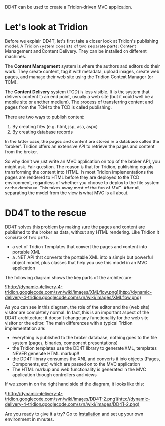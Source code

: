 DD4T can be used to create a Tridion-driven MVC application.

# Let's look at Tridion #

Before we explain DD4T, let's first take a closer look at Tridion's publishing model. A Tridion system consists of two separate parts: Content Management and Content Delivery. They can be installed on different machines.

The **Content Management** system is where the authors and editors do their work. They create content, tag it with metadata, upload images, create web pages, and manage their web site using the Tridion Content Manager (or TCM).

The **Content Delivery** system (TCD) is less visible. It is the system that delivers content to an end point, usually a web site (but it could well be a mobile site or another medium). The process of transferring content and pages from the TCM to the TCD is called publishing.

There are two ways to publish content:

  1. By creating files (e.g. html, jsp, asp, aspx)
  1. By creating database records

In the latter case, the pages and content are stored in a database called the 'broker'. Tridion offers an extensive API to retrieve the pages and content from the broker.

So why don't we just write an MVC application on top of the broker API, you might ask. Fair question. The reason is that for Tridion, publishing equals transforming the content into HTML. In most Tridion implementations the pages are rendered to HTML before they are deployed to the TCD environment, regardless of whether you choose to deploy to the file system or the database.
This takes away most of the fun of MVC. After all, separating the model from the view is what MVC is all about.

# DD4T to the rescue #

DD4T solves this problem by making sure the pages and content are published to the broker as data, without any HTML rendering. Like Tridion it consists of two parts:

  * a set of Tridion Templates that convert the pages and content into portable XML
  * a .NET API that converts the portable XML into a simple but powerful object model, plus classes that help you use this model in an MVC application

The following diagram shows the key parts of the architecture:

![http://dynamic-delivery-4-tridion.googlecode.com/svn/wiki/images/XMLflow.png](http://dynamic-delivery-4-tridion.googlecode.com/svn/wiki/images/XMLflow.png)


As you can see in this diagram, the role of the editor and the (web site) visitor are completely normal. In fact, this is an important aspect of the DD4T architecture: it doesn't change any functionality for the web site visitor or the editor. The main differences with a typical Tridion implementation are:

  * everything is published to the broker database, nothing goes to the file system (pages, binaries, component presentations)
  * the Tridion templates use the DD4T library to generate XML, templates NEVER generate HTML markup!!
  * the DD4T library consumes the XML and converts it into objects (Pages, Components, etc) which are passed on to the MVC application
  * The HTML markup and web functionality is generated in the MVC application through controllers and views


If we zoom in on the right hand side of the diagram, it looks like this:

![http://dynamic-delivery-4-tridion.googlecode.com/svn/wiki/images/DD4T-2.png](http://dynamic-delivery-4-tridion.googlecode.com/svn/wiki/images/DD4T-2.png)

Are you ready to give it a try? Go to [Installation](Installation.md) and set up your own environment in minutes.
